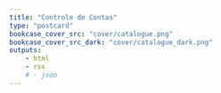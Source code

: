 ```yaml
---
title: "Controle de Contas"
type: "postcard"
bookcase_cover_src: "cover/catalogue.png"
bookcase_cover_src_dark: "cover/catalogue_dark.png"
outputs:
    - html
    - rss
    # - json
---
```



